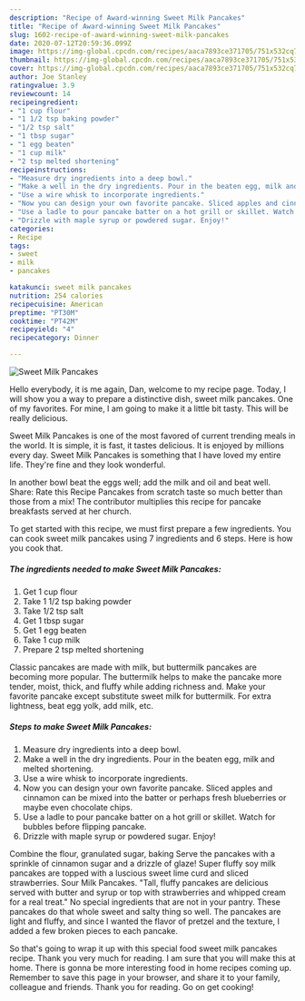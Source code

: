 ```yaml
---
description: "Recipe of Award-winning Sweet Milk Pancakes"
title: "Recipe of Award-winning Sweet Milk Pancakes"
slug: 1602-recipe-of-award-winning-sweet-milk-pancakes
date: 2020-07-12T20:59:36.099Z
image: https://img-global.cpcdn.com/recipes/aaca7893ce371705/751x532cq70/sweet-milk-pancakes-recipe-main-photo.jpg
thumbnail: https://img-global.cpcdn.com/recipes/aaca7893ce371705/751x532cq70/sweet-milk-pancakes-recipe-main-photo.jpg
cover: https://img-global.cpcdn.com/recipes/aaca7893ce371705/751x532cq70/sweet-milk-pancakes-recipe-main-photo.jpg
author: Joe Stanley
ratingvalue: 3.9
reviewcount: 14
recipeingredient:
- "1 cup flour"
- "1 1/2 tsp baking powder"
- "1/2 tsp salt"
- "1 tbsp sugar"
- "1 egg beaten"
- "1 cup milk"
- "2 tsp melted shortening"
recipeinstructions:
- "Measure dry ingredients into a deep bowl."
- "Make a well in the dry ingredients. Pour in the beaten egg, milk and melted shortening."
- "Use a wire whisk to incorporate ingredients."
- "Now you can design your own favorite pancake. Sliced apples and cinnamon can be mixed into the batter or perhaps fresh blueberries or maybe even chocolate chips."
- "Use a ladle to pour pancake batter on a hot grill or skillet. Watch for bubbles before flipping pancake."
- "Drizzle with maple syrup or powdered sugar. Enjoy!"
categories:
- Recipe
tags:
- sweet
- milk
- pancakes

katakunci: sweet milk pancakes 
nutrition: 254 calories
recipecuisine: American
preptime: "PT30M"
cooktime: "PT42M"
recipeyield: "4"
recipecategory: Dinner

---
```



![Sweet Milk Pancakes](https://img-global.cpcdn.com/recipes/aaca7893ce371705/751x532cq70/sweet-milk-pancakes-recipe-main-photo.jpg)

Hello everybody, it is me again, Dan, welcome to my recipe page. Today, I will show you a way to prepare a distinctive dish, sweet milk pancakes. One of my favorites. For mine, I am going to make it a little bit tasty. This will be really delicious.

Sweet Milk Pancakes is one of the most favored of current trending meals in the world. It is simple, it is fast, it tastes delicious. It is enjoyed by millions every day. Sweet Milk Pancakes is something that I have loved my entire life. They're fine and they look wonderful.

In another bowl beat the eggs well; add the milk and oil and beat well. Share: Rate this Recipe Pancakes from scratch taste so much better than those from a mix! The contributor multiplies this recipe for pancake breakfasts served at her church.


To get started with this recipe, we must first prepare a few ingredients. You can cook sweet milk pancakes using 7 ingredients and 6 steps. Here is how you cook that.

<!--inarticleads1-->

##### The ingredients needed to make Sweet Milk Pancakes:

1. Get 1 cup flour
1. Take 1 1/2 tsp baking powder
1. Take 1/2 tsp salt
1. Get 1 tbsp sugar
1. Get 1 egg beaten
1. Take 1 cup milk
1. Prepare 2 tsp melted shortening


Classic pancakes are made with milk, but buttermilk pancakes are becoming more popular. The buttermilk helps to make the pancake more tender, moist, thick, and fluffy while adding richness and. Make your favorite pancake except substitute sweet milk for buttermilk. For extra lightness, beat egg yolk, add milk, etc. 

<!--inarticleads2-->

##### Steps to make Sweet Milk Pancakes:

1. Measure dry ingredients into a deep bowl.
1. Make a well in the dry ingredients. Pour in the beaten egg, milk and melted shortening.
1. Use a wire whisk to incorporate ingredients.
1. Now you can design your own favorite pancake. Sliced apples and cinnamon can be mixed into the batter or perhaps fresh blueberries or maybe even chocolate chips.
1. Use a ladle to pour pancake batter on a hot grill or skillet. Watch for bubbles before flipping pancake.
1. Drizzle with maple syrup or powdered sugar. Enjoy!


Combine the flour, granulated sugar, baking Serve the pancakes with a sprinkle of cinnamon sugar and a drizzle of glaze! Super fluffy soy milk pancakes are topped with a luscious sweet lime curd and sliced strawberries. Sour Milk Pancakes. &#34;Tall, fluffy pancakes are delicious served with butter and syrup or top with strawberries and whipped cream for a real treat.&#34; No special ingredients that are not in your pantry. These pancakes do that whole sweet and salty thing so well. The pancakes are light and fluffy, and since I wanted the flavor of pretzel and the texture, I added a few broken pieces to each pancake. 

So that's going to wrap it up with this special food sweet milk pancakes recipe. Thank you very much for reading. I am sure that you will make this at home. There is gonna be more interesting food in home recipes coming up. Remember to save this page in your browser, and share it to your family, colleague and friends. Thank you for reading. Go on get cooking!
